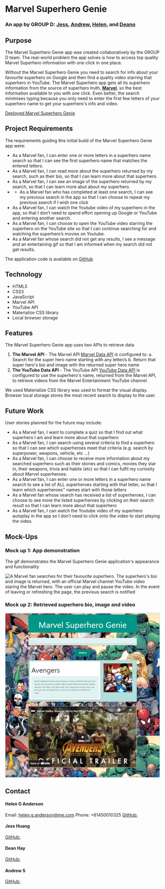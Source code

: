 # Marvel Superhero Genie

### An app by GROUP D: [Jess](https://github.com/Key16), [Andrew](https://github.com/straightbot), [Helen](https://github.com/grace-anderson), and [Deano](https://github.com/DeanoHayne)

## Purpose
The Marvel Superhero Genie app was created collaboratively by the GROUP D team. The real-world problem the app solves is how to access top quality Marvel Superhero information with one click in one place. 

Without the Marvel Superhero Genie you need to search for info about your favourite superhero on Google and then find a quality video starring that superhero in YouTube. The Marvel Superhero app gets all its superhero information from the source of superhero truth, **[Marvel](https://www.marvel.com/)**, so the best information available to you with one click. Even better, the search minimises typing because you only need to enter the first few letters of your superhero name to get your superhero's info and video.

[Deployed Marvel Superhero Genie](https://grace-anderson.github.io/marvel-superhero-genie/)

## Project Requirements

The requirements guiding this initial build of the Marvel Superhero Genie app were:

* As a Marvel fan, I can enter one or more letters in a superhero name search so that I can see the first superhero name that matches the entered letters.
* As a Marvel fan, I can read more about the superhero returned by my search, such as their bio, so that I can learn more about that superhero.
* As a Marvel fan, I can see an image of the superhero returned by my search, so that I can learn more abut about my superhero.
* * As a Marvel fan who has completed at least one search, I can see my previous search in the app so that I can choose to repeat my previous search if I wish one click
* As a Marvel fan, I can watch the Youtube video of my superhero in the app, so that I don’t need to spend effort opening up Google or YouTube and entering another search.
* As a Marvel fan, I can choose to open the YouTube video starring the superhero on the YouTube site so that I can continue searching for and watching the superhero’s movies on Youtube.
* As a Marvel fan whose search did not get any results, I see a message and an entertaining gif so that I am informed when my search did not get  results. 

The application code is available on [GitHub](https://github.com/grace-anderson/marvel-superhero-genie)

## Technology
* HTML5
* CSS3
* JavaScript
* Marvel API
* YouTube API
* Materialize CSS library
* Local browser storage

## Features
The Marvel Superhero Genie app uses two APIs to retrieve data
1. **The Marvel API**  - The Marvel API [Marvel Data API](https://developer.marvel.com/docs#!/public/getCreatorCollection_get_0/) is configured to: 
a. Search for the super hero name starting with any letter/s
b. Return that super hero's bio and image with the returned super hero name 
2. **The YouTube Data API** - The YouTube API [YouTube Data API](https://developers.google.com/youtube/v3/) is configured to use the superhero's name, returned from the Marvel API, to retrieve videos from the Marvel Entertainment YouTube channel. 

We used Materialize CSS library was used to format the visual display. Browser local storage stores the most recent search to display to the user. 

## Future Work

User stories planned for the future may include: 
* As a Marvel fan, I want to complete a quiz so that I find out what superhero I am and learn more about that superhero
* As a Marvel fan, I can search using several criteria to find a superhero so that I can see which superheroes meet that criteria (e.g. search by superpower, weapons, vehicle, etc …)
* As a Marvel fan, I can choose to receive more information about my searched superhero such as their stories and comics, movies they star in, their weapons, trivia and habits (etc) so that I can fulfil my curiosity about Marvel superheroes.
* As a Marvel fan, I can enter one or more letters in a superhero name search to see a list of ALL superheroes starting with that letter, so that I learn which superheroes’' names start with those letters
* As a Marvel fan whose search has received a list of superheroes, I can choose to see more the listed superheroes by clicking on their search result so that I can learn more about that superhero  
* As a Marvel fan, I can watch the Youtube video of my superhero autoplay in the app so I don’t need to click onto the video to start playing the video.

## Mock-Ups

### Mock up 1: App demonstration
The gif demonstrates the Marvel Superhero Genie application's appearance and functionality

![A Marvel fan searches for their favourite superhero. The superhero's bio and image is returned, with an official Marvel channel YouTube video staring the Marvel hero. The user can play and pause the video. In the event of leaving or refreshing the page, the previous search is notified](./assets/Marvel-Superhero-Genie.gif) 

### Mock up 2: Retrieved superhero bio, image and video

![Bio, image and video retrieved by searching for "aveng" (first letters of "avengers")](./assets/avengers-search.png)

## Contact

#### Helen G Anderson
Email: [helen.g.anderson@me.com](mailto:helen.g.anderson@me.com)
Phone: +61450010325
[GitHub: ](https://github.com/grace-anderson)

#### Jess Huang
[GitHub: ](https://github.com/Key16)

#### Dean Hay
[GitHub: ](https://github.com/DeanoHayne)

#### Andrew S
[GitHub: ](https://github.com/straightbot)
